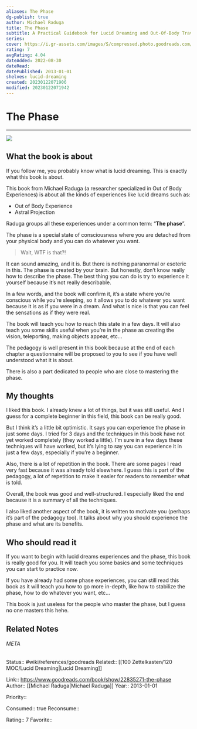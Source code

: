 ```yaml
---
aliases: The Phase
dg-publish: true
author: Michael Raduga
title: The Phase
subtitle: A Practical Guidebook for Lucid Dreaming and Out-Of-Body Travel
series: 
cover: https://i.gr-assets.com/images/S/compressed.photo.goodreads.com/books/1424491060l/22835271.jpg
rating: 7
avgRating: 4.04
dateAdded: 2022-08-30
dateRead: 
datePublished: 2013-01-01
shelves: lucid-dreaming
created: 20230122071906
modified: 20230122071942
---
```

# The Phase
---
![](https://i.gr-assets.com/images/S/compressed.photo.goodreads.com/books/1424491060l/22835271.jpg)


## What the book is about

If you follow me, you probably know what is lucid dreaming. This is exactly what this book is about.

This book from Michael Raduga (a researcher specialized in Out of Body Experiences) is about all the kinds of experiences like lucid dreams such as:

-   Out of Body Experience
-   Astral Projection

Raduga groups all these experiences under a common term: “**The phase**”.

The phase is a special state of consciousness where you are detached from your physical body and you can do whatever you want.

> Wait, WTF is that?!

It can sound amazing, and it is. But there is nothing paranormal or esoteric in this. The phase is created by your brain. But honestly, don’t know really how to describe the phase. The best thing you can do is try to experience it yourself because it’s not really describable.

In a few words, and the book will confirm it, it’s a state where you’re conscious while you’re sleeping, so it allows you to do whatever you want because it is as if you were in a dream. And what is nice is that you can feel the sensations as if they were real.

The book will teach you how to reach this state in a few days. It will also teach you some skills useful when you’re in the phase as creating the vision, teleporting, making objects appear, etc…

The pedagogy is well present in this book because at the end of each chapter a questionnaire will be proposed to you to see if you have well understood what it is about.

There is also a part dedicated to people who are close to mastering the phase.

## My thoughts

I liked this book. I already knew a lot of things, but it was still useful. And I guess for a complete beginner in this field, this book can be really good.

But I think it’s a little bit optimistic. It says you can experience the phase in just some days. I tried for 3 days and the techniques in this book have not yet worked completely (they worked a little). I’m sure in a few days these techniques will have worked, but it’s lying to say you can experience it in just a few days, especially if you’re a beginner.

Also, there is a lot of repetition in the book. There are some pages I read very fast because it was already told elsewhere. I guess this is part of the pedagogy, a lot of repetition to make it easier for readers to remember what is told.

Overall, the book was good and well-structured. I especially liked the end because it is a summary of all the techniques.

I also liked another aspect of the book, it is written to motivate you (perhaps it’s part of the pedagogy too). It talks about why you should experience the phase and what are its benefits.

## Who should read it

If you want to begin with lucid dreams experiences and the phase, this book is really good for you. It will teach you some basics and some techniques you can start to practice now.

If you have already had some phase experiences, you can still read this book as it will teach you how to go more in-depth, like how to stabilize the phase, how to do whatever you want, etc…

This book is just useless for the people who master the phase, but I guess no one masters this hehe.


## Related Notes




###### META
Status:: #wiki/references/goodreads
Related:: [[100 Zettelkasten/120 MOC/Lucid Dreaming\|Lucid Dreaming]]

Link:: https://www.goodreads.com/book/show/22835271-the-phase
Author:: [[Michael Raduga\|Michael Raduga]]
Year:: 2013-01-01

Priority:: 

Consumed:: true
Reconsume:: 

Rating:: 7
Favorite:: 
